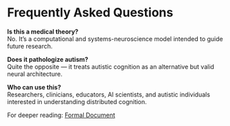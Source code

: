 # Frequently Asked Questions

**Is this a medical theory?**  
No. It’s a computational and systems-neuroscience model intended to guide future research.

**Does it pathologize autism?**  
Quite the opposite — it treats autistic cognition as an alternative but valid neural architecture.

**Who can use this?**  
Researchers, clinicians, educators, AI scientists, and autistic individuals interested in understanding distributed cognition.

For deeper reading: [Formal Document](higher-resolution-hypothesis.md)
